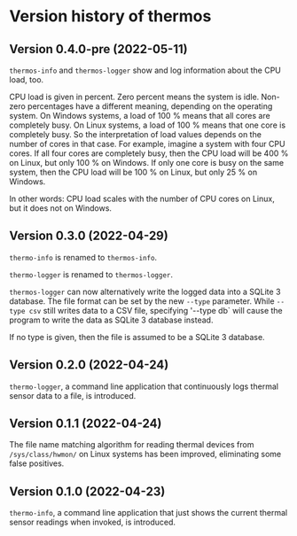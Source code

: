 # Version history of thermos

## Version 0.4.0-pre (2022-05-11)

`thermos-info` and `thermos-logger` show and log information about the CPU load,
too.

CPU load is given in percent. Zero percent means the system is idle. Non-zero
percentages have a different meaning, depending on the operating system. On
Windows systems, a load of 100 % means that all cores are completely busy. On
Linux systems, a load of 100 % means that one core is completely busy. So the
interpretation of load values depends on the number of cores in that case. For
example, imagine a system with four CPU cores. If all four cores are completely
busy, then the CPU load will be 400 % on Linux, but only 100 % on Windows. If
only one core is busy on the same system, then the CPU load will be 100 % on Linux, but only 25 % on Windows.

In other words: CPU load scales with the number of CPU cores on Linux, but it
does not on Windows.

## Version 0.3.0 (2022-04-29)

`thermo-info` is renamed to `thermos-info`.

`thermo-logger` is renamed to `thermos-logger`.

`thermos-logger` can now alternatively write the logged data into a SQLite 3
database. The file format can be set by the new `--type` parameter. While
`--type csv` still writes data to a CSV file, specifying '--type db` will cause
the program to write the data as SQLite 3 database instead.

If no type is given, then the file is assumed to be a SQLite 3 database.

## Version 0.2.0 (2022-04-24)

`thermo-logger`, a command line application that continuously logs thermal
sensor data to a file, is introduced.

## Version 0.1.1 (2022-04-24)

The file name matching algorithm for reading thermal devices from
`/sys/class/hwmon/` on Linux systems has been improved, eliminating some false
positives.

## Version 0.1.0 (2022-04-23)

`thermo-info`, a command line application that just shows the current thermal
sensor readings when invoked, is introduced.
